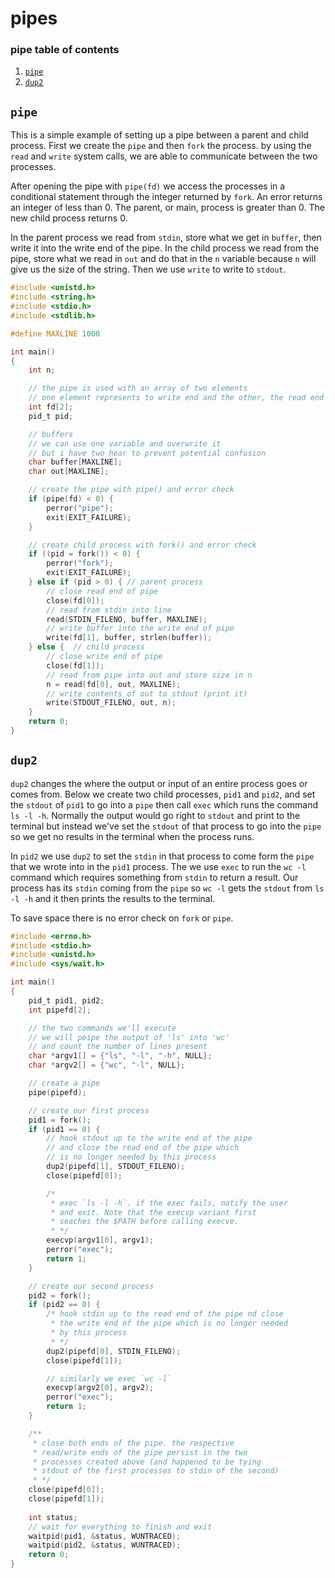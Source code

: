 # pipes
### pipe table of contents
1. [`pipe`](#pipe)
2. [`dup2`](#dup2)

## `pipe`
This is a simple example of setting up a pipe between a parent and child process. First we create the `pipe` and then `fork` the process. by using the `read` and `write` system calls, we are able to communicate between the two processes.  

After opening the pipe with `pipe(fd)` we access the processes in a conditional statement through the integer returned by `fork`. An error returns an integer of less than 0. The parent, or main, process is greater than 0. The new child process returns 0.  

In the parent process we read from `stdin`, store what we get in `buffer`, then write it into the write end of the pipe. In the child process we read from the pipe, store what we read in `out` and do that in the `n` variable because `n` will give us the size of the string. Then we use `write` to write to `stdout`.  

```C
#include <unistd.h>
#include <string.h>
#include <stdio.h>
#include <stdlib.h>

#define MAXLINE 1000

int main()
{
	int n;

    // the pipe is used with an array of two elements
    // one element represents to write end and the other, the read end
	int fd[2];
    pid_t pid;

    // buffers
    // we can use one variable and overwrite it
    // but i have two hear to prevent potential confusion
	char buffer[MAXLINE];
    char out[MAXLINE];

    // create the pipe with pipe() and error check
	if (pipe(fd) < 0) {
		perror("pipe");
		exit(EXIT_FAILURE);
	}

    // create child process with fork() and error check
	if ((pid = fork()) < 0) {
		perror("fork");
		exit(EXIT_FAILURE);
	} else if (pid > 0)	{ // parent process
        // close read end of pipe
		close(fd[0]);
        // read from stdin into line
		read(STDIN_FILENO, buffer, MAXLINE);
        // write buffer into the write end of pipe
		write(fd[1], buffer, strlen(buffer));
	} else {  // child process
        // close write end of pipe
		close(fd[1]);
        // read from pipe into out and store size in n
		n = read(fd[0], out, MAXLINE);
        // write contents of out to stdout (print it)
		write(STDOUT_FILENO, out, n);
	}
	return 0;
}
```

## `dup2`
`dup2` changes the where the output or input of an entire process goes or comes from. Below we create two child processes, `pid1` and `pid2`, and set the `stdout` of `pid1` to go into a `pipe` then call `exec` which runs the command `ls -l -h`. Normally the output would go right to `stdout` and print to the terminal but instead we've set the `stdout` of that process to go into the `pipe` so we get no results in the terminal when the process runs.  

In `pid2` we use `dup2` to set the `stdin` in that process to come form the `pipe` that we wrote into in the `pid1` process. The we use `exec` to run the `wc -l` command which requires something from `stdin` to return a result. Our process has its `stdin` coming from the `pipe` so `wc -l` gets the `stdout` from `ls -l -h` and it then prints the results to the terminal.  

To save space there is no error check on `fork` or `pipe`.

```C
#include <errno.h>
#include <stdio.h>
#include <unistd.h>
#include <sys/wait.h>

int main()
{
	pid_t pid1, pid2;
	int pipefd[2];

	// the two commands we'll execute
	// we will peipe the output of 'ls' into 'wc'
	// and count the number of lines present
	char *argv1[] = {"ls", "-l", "-h", NULL};
	char *argv2[] = {"wc", "-l", NULL};

	// create a pipe
	pipe(pipefd);

	// create our first process
	pid1 = fork();
	if (pid1 == 0) {
		// hook stdout up to the write end of the pipe
		// and close the read end of the pipe which
		// is no longer needed by this process
		dup2(pipefd[1], STDOUT_FILENO);
		close(pipefd[0]);

		/*
		 * exec `ls -l -h`. if the exec fails, notify the user
		 * and exit. Note that the execvp variant first
		 * seaches the $PATH before calling execve.
		 * */
		execvp(argv1[0], argv1);
		perror("exec");
		return 1;
	}

	// create our second process
	pid2 = fork();
	if (pid2 == 0) {
		/* hook stdin up to the read end of the pipe nd close
		 * the write end of the pipe which is no longer needed
		 * by this process
		 * */
		dup2(pipefd[0], STDIN_FILENO);
		close(pipefd[1]);

		// similarly we exec `wc -l`
		execvp(argv2[0], argv2);
		perror("exec");
		return 1;
	}

	/**
	 * close both ends of the pipe. the respective
	 * read/write ends of the pipe persist in the two
	 * processes created above (and happened to be tying
	 * stdout of the first processes to stdin of the second)
	 * */
	close(pipefd[0]);
	close(pipefd[1]);
	
	int status;
	// wait for everything to finish and exit
	waitpid(pid1, &status, WUNTRACED);
	waitpid(pid2, &status, WUNTRACED);
	return 0;
}
```